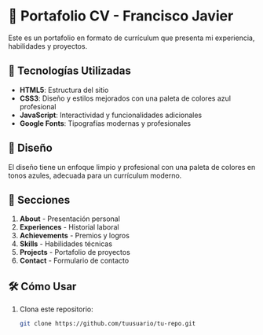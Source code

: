 # 📄 Portafolio CV - Francisco Javier  

Este es un portafolio en formato de currículum que presenta mi experiencia, habilidades y proyectos.  

## 🚀 Tecnologías Utilizadas  

- **HTML5**: Estructura del sitio  
- **CSS3**: Diseño y estilos mejorados con una paleta de colores azul profesional  
- **JavaScript**: Interactividad y funcionalidades adicionales  
- **Google Fonts**: Tipografías modernas y profesionales  

## 🎨 Diseño  

El diseño tiene un enfoque limpio y profesional con una paleta de colores en tonos azules, adecuada para un currículum moderno.  

## 📌 Secciones  

1. **About** - Presentación personal  
2. **Experiences** - Historial laboral  
3. **Achievements** - Premios y logros  
4. **Skills** - Habilidades técnicas  
5. **Projects** - Portafolio de proyectos  
6. **Contact** - Formulario de contacto  

## 🛠 Cómo Usar  

1. Clona este repositorio:  

   ```sh
   git clone https://github.com/tuusuario/tu-repo.git
